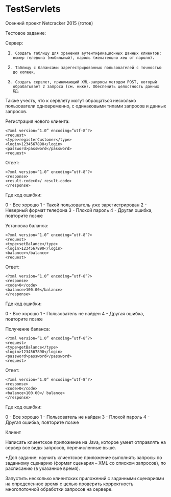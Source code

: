 # TestServlets
Осенний проект Netcracker 2015 (готов)

Тестовое задание:


Сервер:

1)      Создать таблицу для хранения аутентификационных данных клиентов: номер телефона (мобильный), пароль (желательно хеш от пароля).

2)      Таблицу с балансами зарегестрированных пользователей с точностью до копеек.

3)      Создать сервлет, принимающий XML-запросы методом POST, который обрабатывает 2 запроса (см. ниже). Обеспечить целостность данных БД.

Также учесть, что к сервлету могут обращаться несколько пользователи одновременно, с одинаковыми типами запросов и данных запросов.

 

Регистрация нового клиента:
```
<?xml version=”1.0” encoding=”utf-8”?>
<request>
<type>registerCustomer</type>
<login>1234567890</login>
<password>password</password>
<request>
```
 

Ответ:
```
<?xml version=”1.0” encoding=”utf-8”?>
<response>
<result-code>0</ result-code>
</response>
```

 

Где код ошибки:

0 - Все хорошо
1 - Такой пользователь уже зарегистрирован
2 - Неверный формат телефона
3 - Плохой пароль
4 - Другая ошибка, повторите позже
 

Установка баланса:
```
<?xml version=”1.0” encoding=”utf-8”?>
<request>
<type>setBalance</type>
<login>1234567890</login>
<balance></balance>
<request>
```

 
Ответ:
```
<?xml version=”1.0” encoding=”utf-8”?>
<response>
<code>0</code>
<balance>100.00</balance>
</response>
```


Где код ошибки:

0 - Все хорошо
1 - Пользователь не найден
4 - Другая ошибка, повторите позже


Получение баланса:
```
<?xml version=”1.0” encoding=”utf-8”?>
<request>
<type>getBalance</type>
<login>1234567890</login>
<password>password</password>
<request>
```

 

Ответ:
```
<?xml version=”1.0” encoding=”utf-8”?>
<response>
<code>0</code>
<balance>100.00</ balance>
</response>
```


Где код ошибки:

0 - Все хорошо
1 - Пользователь не найден
3 - Плохой пароль
4 - Другая ошибка, повторите позже


Клиент

Написать клиентское приложение на Java, которое умеет отправлять на сервер все виды запросов, перечисленные выше.


*Доп задание: научить клиентское приложение выполнять запросы по заданному сценарию (формат сценария – XML со списком запросов), по расписанию (в указанное время).

Запустить несколько клиентских приложений с заданными сценариями на определенное время с целью проверить корректность многопоточной обработки запросов на сервере.
